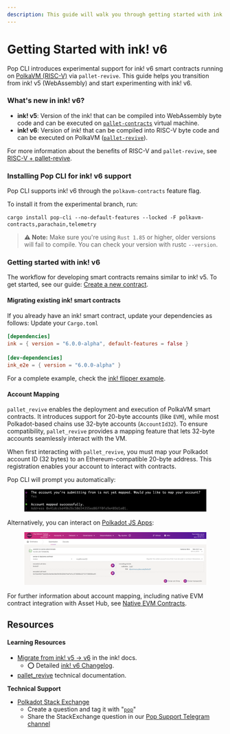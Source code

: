 ```yaml
---
description: This guide will walk you through getting started with ink! v6.
---
```


# Getting Started with ink! v6

Pop CLI introduces experimental support for ink! v6 smart contracts running on [PolkaVM (RISC-V)](https://github.com/paritytech/polkavm) via `pallet-revive`. This guide helps you transition from ink! v5 (WebAssembly) and start experimenting with ink! v6.

### What's new in ink! v6?
- **ink! v5**: Version of the ink! that can be compiled into WebAssembly byte code and can be executed on [`pallet-contracts`](https://github.com/paritytech/polkadot-sdk/tree/master/substrate/frame/contracts) virtual machine.
- **ink! v6**: Version of ink! that can be compiled into RISC-V byte code and can be executed on PolkaVM ([`pallet-revive`](https://github.com/paritytech/polkadot-sdk/tree/master/substrate/frame/revive)).

For more information about the benefits of RISC-V and `pallet-revive`, see [RISC-V + pallet-revive](https://use.ink/6.x/current-state#-risc-v--pallet-revive-2025).

### Installing Pop CLI for ink! v6 support

Pop CLI supports ink! v6 through the `polkavm-contracts` feature flag.

To install it from the experimental branch, run:
```
cargo install pop-cli --no-default-features --locked -F polkavm-contracts,parachain,telemetry
```

> **⚠️ Note:** Make sure you're using `Rust 1.85` or higher, older versions will fail to compile. You can check your version with rustc `--version`.

### Getting started with ink! v6

The workflow for developing smart contracts remains similar to ink! v5. To get started, see our guide: [Create a new contract](./create-a-new-contract.md).


#### Migrating existing ink! smart contracts
If you already have an ink! smart contract, update your dependencies as follows:
Update your `Cargo.toml`

```toml
[dependencies]
ink = { version = "6.0.0-alpha", default-features = false }

[dev-dependencies]
ink_e2e = { version = "6.0.0-alpha" }
```

For a complete example, check the [ink! flipper example](https://github.com/use-ink/ink-examples/tree/v6.x/flipper).

#### Account Mapping
`pallet_revive` enables the deployment and execution of PolkaVM smart contracts. It introduces support for 20-byte accounts (like `EVM`), while most Polkadot-based chains use 32-byte accounts (`AccountId32`). To ensure compatibility, `pallet_revive` provides a mapping feature that lets 32-byte accounts seamlessly interact with the VM.

When first interacting with `pallet_revive`, you must map your Polkadot account ID (32 bytes) to an Ethereum-compatible 20-byte address. This registration enables your account to interact with contracts.

Pop CLI will prompt you automatically:

<figure><img src="../.gitbook/assets/map_account_prompt.png" alt="Map Account Pop CLI"><figcaption></figcaption></figure>

Alternatively, you can interact on [Polkadot JS Apps](https://polkadot.js.org/apps/#/explorer):
<figure><img src="../.gitbook/assets/map_account_polkadot_ui.png" alt="Map Account Polkadot UI"><figcaption></figcaption></figure>

For further information about account mapping, including native EVM contract integration with Asset Hub, see [Native EVM Contracts](https://docs.polkadot.com/develop/smart-contracts/evm/native-evm-contracts/).

## Resources

#### Learning Resources

* [Migrate from ink! v5 → v6](https://use.ink/6.x/faq/migrating-from-ink-5-to-6) in the ink! docs.
    * ⭕ Detailed [ink! v6 Changelog](https://github.com/use-ink/ink/blob/master/CHANGELOG.md#version-600).
* [pallet_revive](https://paritytech.github.io/polkadot-sdk/master/pallet_revive/index.html) technical documentation.


**Technical Support**

* [Polkadot Stack Exchange](https://polkadot.stackexchange.com/)
    * Create a question and tag it with "[`pop`](https://substrate.stackexchange.com/tags/pop/info)"
    * Share the StackExchange question in our [Pop Support Telegram channel](https://t.me/pop\_support)